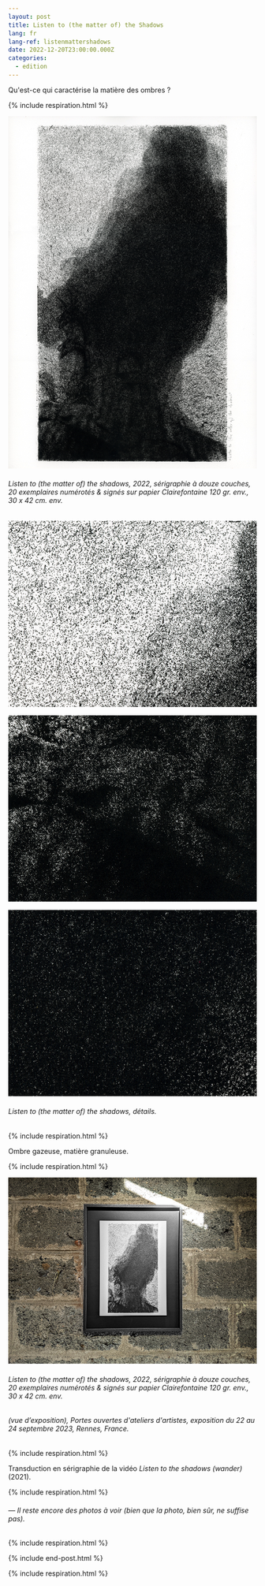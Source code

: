 ```yaml
---
layout: post
title: Listen to (the matter of) the Shadows
lang: fr
lang-ref: listenmattershadows
date: 2022-12-20T23:00:00.000Z
categories:
  - edition
---
```


Qu'est-ce qui caractérise la matière des ombres ?

{% include respiration.html %}

![](/imgs/Listen-to-the-matter-of-the-shadows-SCAN_300_UP.jpg)

###### *Listen to (the matter of) the shadows*, 2022, sérigraphie à douze couches, 20 exemplaires numérotés & signés sur papier Clairefontaine 120 gr. env., 30 x 42 cm. env.

![](</imgs/Listen-to-the-matter-of-the-shadow-sSCAN-300-1 UP.jpg>)

![](</imgs/Listen-to-the-matter-of-the-shadow-sSCAN-300-2 UP.jpg>)

![](/imgs/Listen-to-the-matter-of-the-shadow-sSCAN-300-3-UP.jpg)

###### *Listen to (the matter of) the shadows*, détails.

{% include respiration.html %}

Ombre gazeuse, matière granuleuse.

{% include respiration.html %}

![](/imgs/PXL_20230924_143905435.NIGHT-1-UP.jpg)

###### *Listen to (the matter of) the shadows*, 2022, sérigraphie à douze couches, 20 exemplaires numérotés & signés sur papier Clairefontaine 120 gr. env., 30 x 42 cm. env.

###### (vue d’exposition), *Portes ouvertes d'ateliers d'artistes*, exposition du 22 au 24 septembre 2023, Rennes, France.

{% include respiration.html %}

Transduction en sérigraphie de la vidéo *Listen to the shadows (wander)* (2021).

{% include respiration.html %}

###### — *Il reste encore des photos à voir (bien que la photo, bien sûr, ne suffise pas).*

{% include respiration.html %}

{% include end-post.html %}

{% include respiration.html %}
